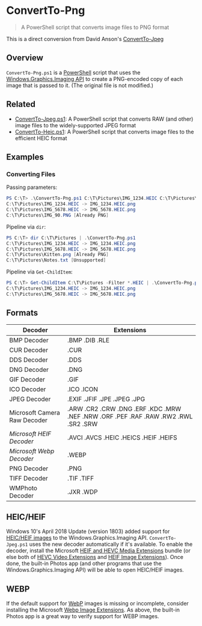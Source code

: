 # ConvertTo-Png

> A PowerShell script that converts image files to PNG format

This is a direct conversion from David Anson's [ConvertTo-Jpeg](https://github.com/DavidAnson/ConvertTo-Jpeg)

## Overview

`ConvertTo-Png.ps1` is a [PowerShell](https://en.wikipedia.org/wiki/PowerShell) script that uses the [Windows.Graphics.Imaging API](https://docs.microsoft.com/en-us/uwp/api/windows.graphics.imaging) to create a PNG-encoded copy of each image that is passed to it.
(The original file is not modified.)

## Related

- [ConvertTo-Jpeg.ps1](https://github.com/DavidAnson/ConvertTo-Jpeg): A PowerShell script that converts RAW (and other) image files to the widely-supported JPEG format
- [ConvertTo-Heic.ps1](https://github.com/DavidAnson/ConvertTo-Heic): A PowerShell script that converts image files to the efficient HEIC format

## Examples

### Converting Files

Passing parameters:

```PowerShell
PS C:\T> .\ConvertTo-Png.ps1 C:\T\Pictures\IMG_1234.HEIC C:\T\Pictures\IMG_5678.HEIC C:\T\Pictures\IMG_90.PNG
C:\T\Pictures\IMG_1234.HEIC -> IMG_1234.HEIC.png
C:\T\Pictures\IMG_5678.HEIC -> IMG_5678.HEIC.png
C:\T\Pictures\IMG_90.PNG [Already PNG]
```

Pipeline via `dir`:

```PowerShell
PS C:\T> dir C:\T\Pictures | .\ConvertTo-Png.ps1
C:\T\Pictures\IMG_1234.HEIC -> IMG_1234.HEIC.png
C:\T\Pictures\IMG_5678.HEIC -> IMG_5678.HEIC.png
C:\T\Pictures\Kitten.png [Already PNG]
C:\T\Pictures\Notes.txt [Unsupported]
```

Pipeline via `Get-ChildItem`:

```PowerShell
PS C:\T> Get-ChildItem C:\T\Pictures -Filter *.HEIC | .\ConvertTo-Png.ps1
C:\T\Pictures\IMG_1234.HEIC -> IMG_1234.HEIC.png
C:\T\Pictures\IMG_5678.HEIC -> IMG_5678.HEIC.png
```

## Formats

| Decoder                      | Extensions |
| ---------------------------- | ---------- |
| BMP Decoder                  | .BMP .DIB .RLE |
| CUR Decoder                  | .CUR |
| DDS Decoder                  | .DDS |
| DNG Decoder                  | .DNG |
| GIF Decoder                  | .GIF |
| ICO Decoder                  | .ICO .ICON |
| JPEG Decoder                 | .EXIF .JFIF .JPE .JPEG .JPG |
| Microsoft Camera Raw Decoder | .ARW .CR2 .CRW .DNG .ERF .KDC .MRW .NEF .NRW .ORF .PEF .RAF .RAW .RW2 .RWL .SR2 .SRW |
| *Microsoft HEIF Decoder*     | .AVCI .AVCS .HEIC .HEICS .HEIF .HEIFS |
| *Microsoft Webp Decoder*     | .WEBP |
| PNG Decoder                  | .PNG |
| TIFF Decoder                 | .TIF .TIFF |
| WMPhoto Decoder              | .JXR .WDP |

## HEIC/HEIF

Windows 10's April 2018 Update (version 1803) added support for [HEIC/HEIF images](https://en.wikipedia.org/wiki/High_Efficiency_Image_File_Format) to the Windows.Graphics.Imaging API.
`ConvertTo-Jpeg.ps1` uses the new decoder automatically if it's available.
To enable the decoder, install the Microsoft [HEIF and HEVC Media Extensions](https://www.microsoft.com/store/productId/9NTLD6MSD8BM) bundle (or else both of [HEVC Video Extensions](https://www.microsoft.com/store/productId/9NMZLZ57R3T7) and [HEIF Image Extensions](https://www.microsoft.com/store/productId/9PMMSR1CGPWG)).
Once done, the built-in Photos app (and other programs that use the Windows.Graphics.Imaging API) will be able to open HEIC/HEIF images.

## WEBP

If the default support for [WebP](https://en.wikipedia.org/wiki/WebP) images is missing or incomplete, consider installing the Microsoft [Webp Image Extensions](https://www.microsoft.com/en-us/p/webp-image-extensions/9pg2dk419drg).
As above, the built-in Photos app is a great way to verify support for WEBP images.
